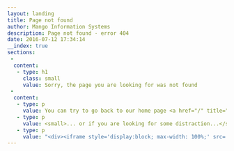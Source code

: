 ```yaml
---
layout: landing
title: Page not found
author: Mango Information Systems
description: Page not found - error 404
date: 2016-07-12 17:34:14
__index: true
sections:
 -
  content:
   - type: h1
     class: small
     value: Sorry, the page you are looking for was not found
 -
  content:
   - type: p
     value: You can try to go back to our home page <a href="/" title="Home page" rel="me">mango-is.com</a>...
   - type: p
     value: <small>... or if you are looking for some distraction...</small>
   - type: p
     value: "<div><iframe style='display:block; max-width: 100%;' src='http://embed.ted.com/talks/renny_gleeson_404_the_story_of_a_page_not_found.html' width='560' height='315' frameborder='0' scrolling='no' webkitAllowFullScreen mozallowfullscreen allowFullScreen></iframe></div>"
---
```

